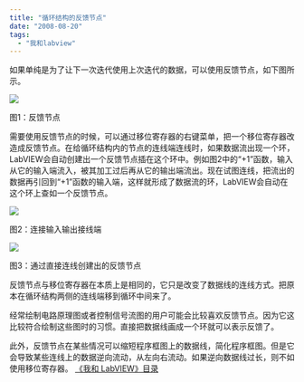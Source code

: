 ```yaml
---
title: "循环结构的反馈节点"
date: "2008-08-20"
tags: 
  - "我和labview"
---
```


如果单纯是为了让下一次迭代使用上次迭代的数据，可以使用反馈节点，如下图所示。

[![](http://byfiles.storage.msn.com/y1piQDnExfTy-K5oTBAcE04ZRxXZSBQ5xkU7mcZlj-yLp2JTqf7VrXzRMN9Vz2Q3luwcE3QAddIvhM?PARTNER=WRITER)](http://byfiles.storage.msn.com/y1p30JJrw0qn2PwroIwzQDxLJezHlrRGhTUToW5cFgM7goFYrY5kqrRFgO5-lF0ncFo?PARTNER=WRITER)

图1：反馈节点

需要使用反馈节点的时候，可以通过移位寄存器的右键菜单，把一个移位寄存器改造成反馈节点。在给循环结构内的节点的连线端连线时，如果数据流出现一个环，LabVIEW会自动创建出一个反馈节点插在这个环中。例如图2中的“+1”函数，输入从它的输入端流入，被其加工过后再从它的输出端流出。现在试图连线，把流出的数据再引回到“+1”函数的输入端，这样就形成了数据流的环，LabVIEW会自动在这个环上查如一个反馈节点。

[![](http://byfiles.storage.msn.com/y1p1dr91Jq1cPgv3_7sJYhcV_2cph8GaMb3eRX6pE-iE_4d4fIfbTKnM8GBmy1GgKDK?PARTNER=WRITER)](http://byfiles.storage.msn.com/y1pbmxOxw0pCg8CzaDu6TMMaylbZdidBw3wzpzPXQ0mA1IocvcN2CezrXu6KiGxbAT-?PARTNER=WRITER)

图2：连接输入输出接线端

[![](http://byfiles.storage.msn.com/y1pf7GOFEeopxn4avhJDPQMG0n9JzUlQJPeqG1kN6Tlx4Xfb9CVU2C53R_4_ow52CXnB8xxTMVhvQ4?PARTNER=WRITER)](http://byfiles.storage.msn.com/y1p5mQKQMQpXFdBlqGzmF_tPu9j5Uurz0YFmhGlYHomdpwZ_ErpMaU6MFrkzJlnBs9YdGm0m9cYVG4?PARTNER=WRITER)

图3：通过直接连线创建出的反馈节点

反馈节点与移位寄存器在本质上是相同的，它只是改变了数据线的连线方式。把原本在循环结构两侧的连线端移到循环中间来了。

经常绘制电路原理图或者控制信号流图的用户可能会比较喜欢反馈节点。因为它这比较符合绘制这些图时的习惯。直接把数据线画成一个环就可以表示反馈了。

此外，反馈节点在某些情况可以缩短程序框图上的数据线，简化程序框图。但是它会导致某些连线上的数据逆向流动，从左向右流动。如果逆向数据线过长，则不如使用移位寄存器。 [《我和 LabVIEW》目录](mmm2008-05-17_13.22/mmm2007-10-25_18.59/mmm2007-07-26_17.23/mmm2007-07-26_17.23/mmm2007-07-26_17.23/Blog/cns!1pU-rgQVTuuWM1TX8W8PfmDA!1073.entry)
